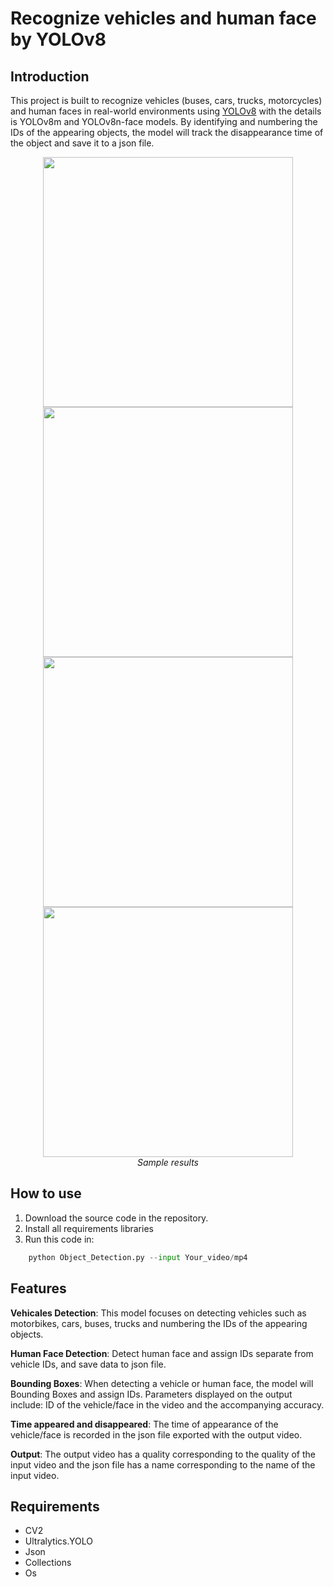 # Recognize vehicles and human face by YOLOv8
## Introduction
This project is built to recognize vehicles (buses, cars, trucks, motorcycles) and human faces in real-world environments using [YOLOv8](https://docs.ultralytics.com/models/yolov8/) with the details is YOLOv8m and YOLOv8n-face models. By identifying and numbering the IDs of the appearing objects, the model will track the disappearance time of the object and save it to a json file.

<p align="center">
  <img src="https://github.com/SaikySu/Yolov8-Vehicles-and-Human-face-Detection/blob/main/Example/Face_before.gif" width="400">
  <img src="https://github.com/SaikySu/Yolov8-Vehicles-and-Human-face-Detection/blob/main/Example/Face_after.gif" width="400"><br/>
  <img src="https://github.com/SaikySu/Yolov8-Vehicles-and-Human-face-Detection/blob/main/Example/Vehicles_before.gif" width="400">
  <img src="https://github.com/SaikySu/Yolov8-Vehicles-and-Human-face-Detection/blob/main/Example/Vehicles_after.gif" width="400"><br/>
  <i>Sample results</i>
</p>

## How to use
1. Download the source code in the repository.
2. Install all requirements libraries
3. Run this code in: 

```python
    python Object_Detection.py --input Your_video/mp4
```

## Features
**Vehicales Detection**: This model focuses on detecting vehicles such as motorbikes, cars, buses, trucks and numbering the IDs of the appearing objects.

**Human Face Detection**: Detect human face and assign IDs separate from vehicle IDs, and save data to json file.

**Bounding Boxes**: When detecting a vehicle or human face, the model will Bounding Boxes and assign IDs. Parameters displayed on the output include: ID of the vehicle/face in the video and the accompanying accuracy.

**Time appeared and disappeared**: The time of appearance of the vehicle/face is recorded in the json file exported with the output video.

**Output**: The output video has a quality corresponding to the quality of the input video and the json file has a name corresponding to the name of the input video.

## Requirements
* CV2
* Ultralytics.YOLO
* Json
* Collections
* Os